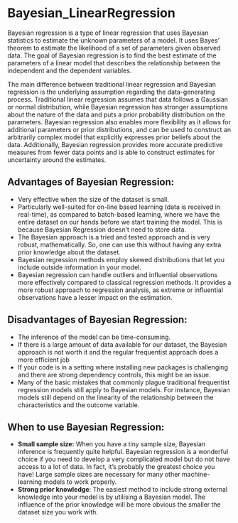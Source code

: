 # Bayesian_LinearRegression

Bayesian regression is a type of linear regression that uses Bayesian statistics to estimate the unknown parameters of a model. It uses Bayes’ theorem to estimate the likelihood of a set of parameters given observed data. The goal of Bayesian regression is to find the best estimate of the parameters of a linear model that describes the relationship between the independent and the dependent variables.

The main difference between traditional linear regression and Bayesian regression is the underlying assumption regarding the data-generating process. Traditional linear regression assumes that data follows a Gaussian or normal distribution, while Bayesian regression has stronger assumptions about the nature of the data and puts a prior probability distribution on the parameters. Bayesian regression also enables more flexibility as it allows for additional parameters or prior distributions, and can be used to construct an arbitrarily complex model that explicitly expresses prior beliefs about the data. Additionally, Bayesian regression provides more accurate predictive measures from fewer data points and is able to construct estimates for uncertainty around the estimates. 

## Advantages of Bayesian Regression: 

- Very effective when the size of the dataset is small.
- Particularly well-suited for on-line based learning (data is received in real-time), as compared to batch-based learning, where we have the entire dataset on our hands before we start training the model. This is because Bayesian Regression doesn’t need to store data.
- The Bayesian approach is a tried and tested approach and is very robust, mathematically. So, one can use this without having any extra prior knowledge about the dataset.
- Bayesian regression methods employ skewed distributions that let you include outside information in your model.
- Bayesian regression can handle outliers and influential observations more effectively compared to classical regression methods. It provides a more robust approach to regression analysis, as extreme or influential observations have a lesser impact on the estimation.

## Disadvantages of Bayesian Regression:  
- The inference of the model can be time-consuming.
- If there is a large amount of data available for our dataset, the Bayesian approach is not worth it and the regular frequentist approach does a more efficient job
- If your code is in a setting where installing new packages is challenging and there are strong dependency controls, this might be an issue.
- Many of the basic mistakes that commonly plague traditional frequentist regression models still apply to Bayesian models. For instance, Bayesian models still depend on the linearity of the relationship between the characteristics and the outcome variable.

## When to use Bayesian Regression:
- **Small sample size:** When you have a tiny sample size, Bayesian inference is frequently quite helpful. Bayesian regression is a wonderful choice if you need to develop a very complicated model but do not have access to a lot of data. In fact, it’s probably the greatest choice you have! Large sample sizes are necessary for many other machine-learning models to work properly.
- **Strong prior knowledge**: The easiest method to include strong external knowledge into your model is by utilising a Bayesian model. The influence of the prior knowledge will be more obvious the smaller the dataset size you work with.
